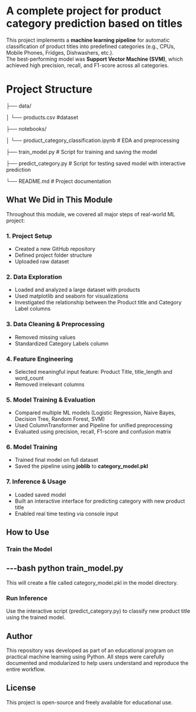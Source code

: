 # A complete project for product category prediction based on titles 

This project implements a **machine learning pipeline** for automatic classification of product titles into predefined categories (e.g., CPUs, Mobile Phones, Fridges, Dishwashers, etc.).  
The best-performing model was **Support Vector Machine (SVM)**, which achieved high precision, recall, and F1-score across all categories.

# Project Structure

├── data/ 

│ └── products.csv #dataset

├── notebooks/

│ └── product_category_classification.ipynb # EDA and preprocessing

├── train_model.py # Script for training and saving the model

├── predict_category.py # Script for testing saved model with interactive prediction

└── README.md # Project documentation

## What We Did in This Module

Throughout this module, we covered all major steps of real-world ML project:

### 1. Project Setup

- Created a new GitHub repository
- Defined project folder structure
- Uploaded raw dataset

### 2. Data Exploration

- Loaded and analyzed a large dataset with products
- Used matplotlib and seaborn for visualizations
- Investigated the relationship between the Product title and Category Label columns

### 3. Data Cleaning & Preprocessing

- Removed missing values
- Standardized Category Labels column

### 4. Feature Engineering

- Selected meaningful input feature: Product Title, title_length and word_count
- Removed irrelevant columns

### 5. Model Training & Evaluation

- Compared multiple ML models (Logistic Regression, Naive Bayes, Decision Tree, Random Forest, SVM)
- Used ColumnTransformer and Pipeline for unified preprocessing
- Evaluated using precision, recall, F1-score and confusion matrix

### 6. Model Training

- Trained final model on full dataset
- Saved the pipeline using **joblib** to **category_model.pkl**

### 7. Inference & Usage

- Loaded saved model
- Built an interactive interface for predicting category with new product title
- Enabled real time testing via console input

## How to Use

### Train the Model

---bash
python train_model.py
---

This will create a file called category_model.pkl in the model directory.

### Run Inference
Use the interactive script (predict_category.py) to classify new product title using the trained model.

## Author
This repository was developed as part of an educational program on practical machine learning using Python.
All steps were carefully documented and modularized to help users understand and reproduce the entire workflow.

## License
This project is open-source and freely available for educational use.
